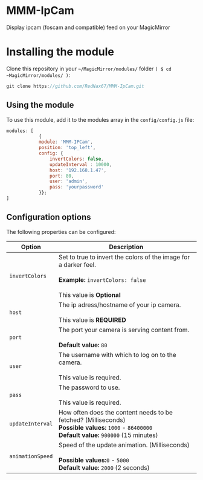 # MMM-IpCam
Display ipcam (foscam and compatible) feed on your MagicMirror

# Installing the module
Clone this repository in your `~/MagicMirror/modules/` folder `( $ cd ~MagicMirror/modules/ )`:
````javascript
git clone https://github.com/RedNax67/MMM-IpCam.git
````

## Using the module

To use this module, add it to the modules array in the `config/config.js` file:
````javascript
modules: [
            {
            module: 'MMM-IPCam',
            position: 'top_left',
            config: {
                invertColors: false,
                updateInterval : 10000,
                host: '192.168.1.47',
                port: 80,
                user: 'admin',
                pass: 'yourpassword' 
            }};
]
````

## Configuration options

The following properties can be configured:


<table width="100%">
	<!-- why, markdown... -->
	<thead>
		<tr>
			<th>Option</th>
			<th width="100%">Description</th>
		</tr>
	<thead>
	<tbody>
		<tr>
			<td><code>invertColors</code></td>
			<td>Set to true to invert the colors of the image for a darker feel.<br>
				<br><b>Example:</b> <code>invertColors: false</code><br>
                                <br> This value is <b>Optional</b>
			</td>
		</tr>
		<tr>
			<td><code>host</code></td>
			<td>The ip adress/hostname of your ip camera.<br>
				<br> This value is <b>REQUIRED</b>
			</td>
		</tr>
		<tr>
			<td><code>port</code></td>
			<td>The port your camera is serving content from.<br>
				<br><b>Default value:</b> <code>80</code>
			</td>
		</tr>
		<tr>
			<td><code>user</code></td>
			<td>The username with which to log on to the camera.<br>
				<br>This value is required. 
			</td>
		</tr>
		<tr>
			<td><code>pass</code></td>
			<td>The password to use.<br>
        <br>This value is required.			</td>
		</tr>
		<tr>
		<tr>
			<td><code>updateInterval</code></td>
			<td>How often does the content needs to be fetched? (Milliseconds)
				<br><b>Possible values:</b> <code>1000</code> - <code>86400000</code>
				<br><b>Default value:</b> <code>900000</code> (15 minutes)
			</td>
		</tr>
		<tr>
			<td><code>animationSpeed</code></td>
			<td>Speed of the update animation. (Milliseconds)<br>
				<br><b>Possible values:</b><code>0</code> - <code>5000</code>
				<br><b>Default value:</b> <code>2000</code> (2 seconds)
			</td>
		</tr>
	</tbody>
</table>




